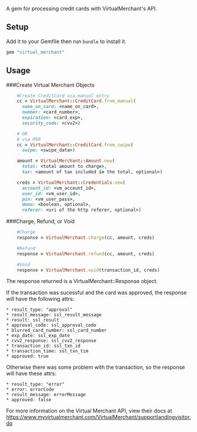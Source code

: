 A gem for processing credit cards with VirtualMerchant's API.

## Setup

Add it to your Gemfile then run `bundle` to install it.

```ruby
gem "virtual_merchant"
```


## Usage
###Create Virtual Merchant Objects
```ruby
    #Create CreditCard via manual entry
    cc = VirtualMerchant::CreditCard.from_manual(
      name_on_card: <name_on_card>,
      number: <card_number>,
      expiration: <card_exp>,
      security_code: <cvv2>)

    # OR
    # via MSR
    cc = VirtualMerchant::CreditCard.from_swipe(
      swipe: <swipe_data>)

    amount = VirtualMerchant::Amount.new(
      total: <total amount to charge>,
      tax: <amount of tax included in the total, optional>)

    creds = VirtualMerchant::Credentials.new(
      account_id: <vm_account_id>,
      user_id: <vm_user_id>,
      pin: <vm_user_pass>,
      demo: <boolean, optional>,
      referer: <uri of the http referer, optional>)
```

###Charge, Refund, or Void
```ruby
    #Charge
    response = VirtualMerchant.charge(cc, amount, creds)

    #Refund
    response = VirtualMerchant.refund(cc, amount, creds)

    #Void
    response = VirtualMerchant.void(transaction_id, creds)
```

The response returned is a VirtualMerchant::Response object.

If the transaction was sucessful and the card was approved, the response will have the following attrs:

    * result_type: "approval"
    * result_message: ssl_result_message
    * result: ssl_result
    * approval_code: ssl_approval_code
    * blurred_card_number: ssl_card_number
    * exp_date: ssl_exp_date
    * cvv2_response: ssl_cvv2_response
    * transaction_id: ssl_txn_id
    * transaction_time: ssl_txn_tim
    * approved: true


Otherwise there was some problem with the transaction, so the response will have these attrs:

    * result_type: "error"
    * error: errorCode
    * result_message: errorMessage
    * approved: false


For more information on the Virtual Merchant API, view their docs at
https://www.myvirtualmerchant.com/VirtualMerchant/supportlandingvisitor.do
